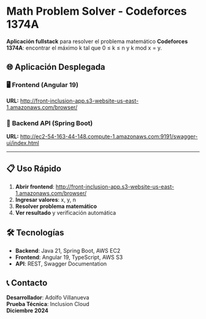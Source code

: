 # Math Problem Solver - Codeforces 1374A

**Aplicación fullstack** para resolver el problema matemático **Codeforces 1374A**: encontrar el máximo k tal que 0 ≤ k ≤ n y k mod x = y.

## 🌐 Aplicación Desplegada

### 🖥️ **Frontend (Angular 19)**
**URL:** http://front-inclusion-app.s3-website-us-east-1.amazonaws.com/browser/

### 🚀 **Backend API (Spring Boot)**
**URL:** http://ec2-54-163-44-148.compute-1.amazonaws.com:9191/swagger-ui/index.html

---

## 📋 Uso Rápido

1. **Abrir frontend**: http://front-inclusion-app.s3-website-us-east-1.amazonaws.com/browser/
2. **Ingresar valores**: x, y, n
3. **Resolver problema matemático**
4. **Ver resultado** y verificación automática

## 🛠️ Tecnologías

- **Backend**: Java 21, Spring Boot, AWS EC2
- **Frontend**: Angular 19, TypeScript, AWS S3
- **API**: REST, Swagger Documentation

## 📞 Contacto

**Desarrollador**: Adolfo Villanueva  
**Prueba Técnica**: Inclusion Cloud  
**Diciembre 2024**